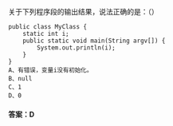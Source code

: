 关于下列程序段的输出结果，说法正确的是：（）
```  
public class MyClass {
	static int i;
	public static void main(String argv[]) {
		System.out.println(i);
	}
}
A、有错误，变量i没有初始化。
B、null
C、1
D、0
```
#### 答案：D